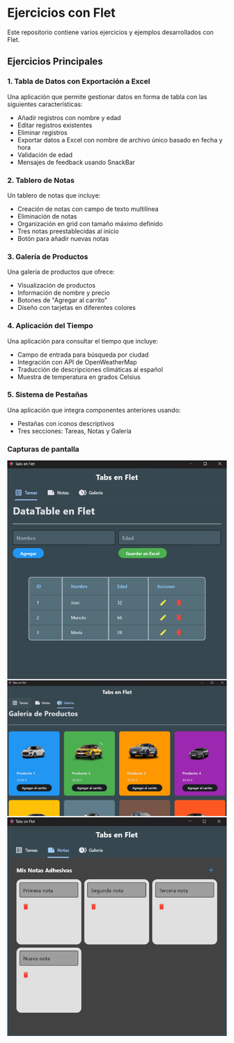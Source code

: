 # Ejercicios con Flet

Este repositorio contiene varios ejercicios y ejemplos desarrollados con Flet.

## Ejercicios Principales

### 1. Tabla de Datos con Exportación a Excel

Una aplicación que permite gestionar datos en forma de tabla con las siguientes características:

- Añadir registros con nombre y edad
- Editar registros existentes
- Eliminar registros
- Exportar datos a Excel con nombre de archivo único basado en fecha y hora
- Validación de edad
- Mensajes de feedback usando SnackBar

### 2. Tablero de Notas

Un tablero de notas que incluye:

- Creación de notas con campo de texto multilínea
- Eliminación de notas
- Organización en grid con tamaño máximo definido
- Tres notas preestablecidas al inicio
- Botón para añadir nuevas notas

### 3. Galería de Productos

Una galería de productos que ofrece:

- Visualización de productos
- Información de nombre y precio
- Botones de "Agregar al carrito"
- Diseño con tarjetas en diferentes colores

### 4. Aplicación del Tiempo

Una aplicación para consultar el tiempo que incluye:

- Campo de entrada para búsqueda por ciudad
- Integración con API de OpenWeatherMap
- Traducción de descripciones climáticas al español
- Muestra de temperatura en grados Celsius

### 5. Sistema de Pestañas

Una aplicación que integra componentes anteriores usando:

- Pestañas con iconos descriptivos
- Tres secciones: Tareas, Notas y Galería

### Capturas de pantalla

![datatable](https://github.com/ParcivalDev/Flet/blob/main/ejercicios_videos/capturas/datatable.png?raw=true)
![galeria](https://github.com/ParcivalDev/Flet/blob/main/ejercicios_videos/capturas/galeria.png?raw=true)
![notas](https://github.com/ParcivalDev/Flet/blob/main/ejercicios_videos/capturas/notas.png?raw=true)
